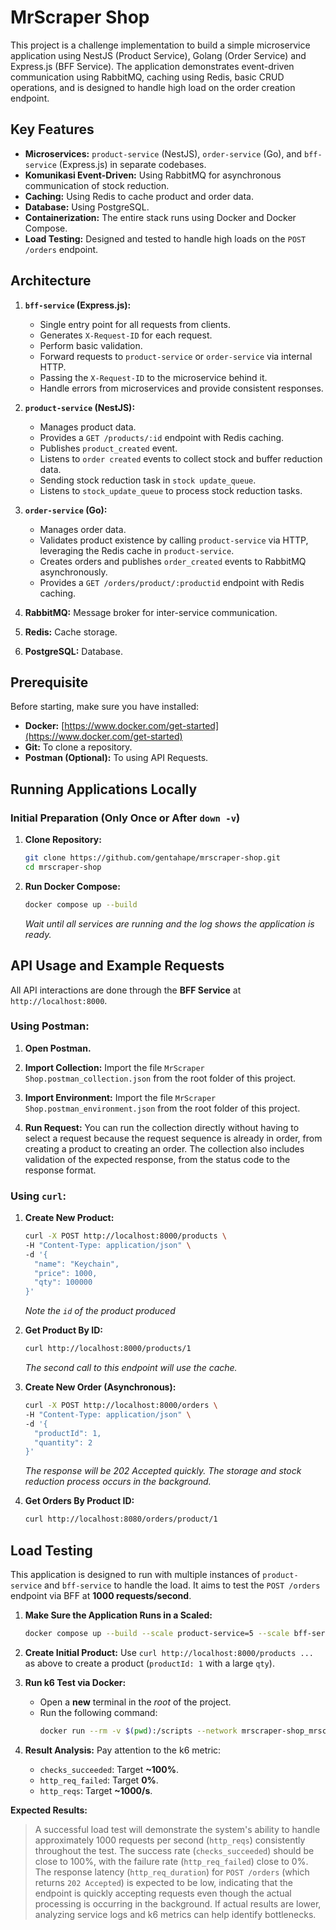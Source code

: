 # MrScraper Shop

This project is a challenge implementation to build a simple microservice application using NestJS (Product Service), Golang (Order Service) and Express.js (BFF Service). The application demonstrates event-driven communication using RabbitMQ, caching using Redis, basic CRUD operations, and is designed to handle high load on the order creation endpoint.

## Key Features

* **Microservices:** `product-service` (NestJS), `order-service` (Go), and `bff-service` (Express.js) in separate codebases.
* **Komunikasi Event-Driven:** Using RabbitMQ for asynchronous communication of stock reduction.
* **Caching:** Using Redis to cache product and order data.
* **Database:** Using PostgreSQL.
* **Containerization:** The entire stack runs using Docker and Docker Compose.
* **Load Testing:** Designed and tested to handle high loads on the `POST /orders` endpoint.

## Architecture

1.  **`bff-service` (Express.js):**
    * Single entry point for all requests from clients.
    * Generates `X-Request-ID` for each request.
    * Perform basic validation.
    * Forward requests to `product-service` or `order-service` via internal HTTP.
    * Passing the `X-Request-ID` to the microservice behind it.
    * Handle errors from microservices and provide consistent responses.

2.  **`product-service` (NestJS):**
    * Manages product data.
    * Provides a `GET /products/:id` endpoint with Redis caching.
    * Publishes `product_created` event.
    * Listens to `order created` events to collect stock and buffer reduction data.
    * Sending stock reduction task in `stock update_queue`.
    * Listens to `stock_update_queue` to process stock reduction tasks.

3.  **`order-service` (Go):**
    * Manages order data.
    * Validates product existence by calling `product-service` via HTTP, leveraging the Redis cache in `product-service`.
    * Creates orders and publishes `order_created` events to RabbitMQ asynchronously.
    * Provides a `GET /orders/product/:productid` endpoint with Redis caching.

4.  **RabbitMQ:** Message broker for inter-service communication.

5.  **Redis:** Cache storage.

6.  **PostgreSQL:** Database.

## Prerequisite

Before starting, make sure you have installed:

* **Docker:** [https://www.docker.com/get-started](https://www.docker.com/get-started)
* **Git:** To clone a repository.
* **Postman (Optional):** To using API Requests.

## Running Applications Locally

### Initial Preparation (Only Once or After `down -v`)

1.  **Clone Repository:**
    ```bash
    git clone https://github.com/gentahape/mrscraper-shop.git
    cd mrscraper-shop
    ```

2.  **Run Docker Compose:**
    ```bash
    docker compose up --build
    ```
    *Wait until all services are running and the log shows the application is ready.*

## API Usage and Example Requests

All API interactions are done through the **BFF Service** at `http://localhost:8000`.

### Using Postman:

1.  **Open Postman.**

2.  **Import Collection:** Import the file `MrScraper Shop.postman_collection.json` from the root folder of this project.

3.  **Import Environment:** Import the file `MrScraper Shop.postman_environment.json` from the root folder of this project.

4.  **Run Request:** You can run the collection directly without having to select a request because the request sequence is already in order, from creating a product to creating an order. The collection also includes validation of the expected response, from the status code to the response format.

### Using `curl`:

1.  **Create New Product:**
    ```bash
    curl -X POST http://localhost:8000/products \
    -H "Content-Type: application/json" \
    -d '{
      "name": "Keychain",
      "price": 1000,
      "qty": 100000 
    }'
    ```
    *Note the `id` of the product produced*

2.  **Get Product By ID:**
    ```bash
    curl http://localhost:8000/products/1 
    ```
    *The second call to this endpoint will use the cache.*

3.  **Create New Order (Asynchronous):**
    ```bash
    curl -X POST http://localhost:8000/orders \
    -H "Content-Type: application/json" \
    -d '{
      "productId": 1, 
      "quantity": 2
    }'
    ```
    *The response will be 202 Accepted quickly. The storage and stock reduction process occurs in the background.*

4.  **Get Orders By Product ID:**
    ```bash
    curl http://localhost:8080/orders/product/1
    ```

## Load Testing

This application is designed to run with multiple instances of `product-service` and `bff-service` to handle the load. It aims to test the `POST /orders` endpoint via BFF at **1000 requests/second**.

1.  **Make Sure the Application Runs in a Scaled:**
    ```bash
    docker compose up --build --scale product-service=5 --scale bff-service=5 
    ```

2.  **Create Initial Product:** Use `curl http://localhost:8000/products ...` as above to create a product (`productId: 1` with a large `qty`).

3.  **Run k6 Test via Docker:**
    * Open a **new** terminal in the *root* of the project.
    * Run the following command:
        ```bash
        docker run --rm -v $(pwd):/scripts --network mrscraper-shop_mrscrapershop-net grafana/k6:latest run /scripts/load-testing.js
        ```
5.  **Result Analysis:** Pay attention to the k6 metric:
    * `checks_succeeded`: Target **~100%**.
    * `http_req_failed`: Target **0%**.
    * `http_reqs`: Target **~1000/s**.

**Expected Results:**
> A successful load test will demonstrate the system's ability to handle approximately 1000 requests per second (`http_reqs`) consistently throughout the test. The success rate (`checks_succeeded`) should be close to 100%, with the failure rate (`http_req_failed`) close to 0%. The response latency (`http_req_duration`) for `POST /orders` (which returns `202 Accepted`) is expected to be low, indicating that the endpoint is quickly accepting requests even though the actual processing is occurring in the background. If actual results are lower, analyzing service logs and k6 metrics can help identify bottlenecks.